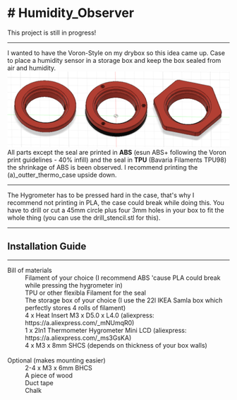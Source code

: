 <body>
  <h1># Humidity_Observer</h1>
<div>This project is still in progress!
  <hr>I wanted to have the Voron-Style on my drybox so this idea came up. Case to place a humidity sensor in a storage box and keep the box sealed from air and humidity.
  <img src="https://github.com/flow1990/Humidity_Observer/blob/main/Pictures/screenshot_front_view_all_designs.png" alt="all_three_designs" width="1000">
  <br>All parts except the seal are printed in <B>ABS</B> (esun ABS+ following the Voron print guidelines - 40% infill) and the seal in <B>TPU</B> (Bavaria Filaments TPU98) the shrinkage of ABS is been observed. I recommend printing the (a)_outter_thermo_case upside down.
  </div>
<div>
  <hr>
  The Hygrometer has to be pressed hard in the case, that's why I recommend not printing in PLA, the case could break while doing this. You have to drill or cut a 45mm circle plus four 3mm holes in your box to fit the whole thing (you can use the drill_stencil.stl for this).
  </div>
  <hr>
  <h2>Installation Guide</h2>
  <p>
      <hr>
  <dl>
    <dt>Bill of materials</dt>
    <dd>Filament of your choice (I recommend ABS 'cause PLA could break while pressing the hygrometer in)</dd>
    <dd>TPU or other flexibla Filament for the seal</dd>
    <dd>The storage box of your choice (I use the 22l IKEA Samla box which perfectly stores 4 rolls of filament)
    <dd>4 x Heat Insert M3 x D5.0 x L4.0 (aliexpress: https://a.aliexpress.com/_mNUmqR0)</dd>
    <dd>1 x 2In1 Thermometer Hygrometer Mini LCD (aliexpress: https://a.aliexpress.com/_ms3GsKA)</dd>
    <dd>4 x M3 x 8mm SHCS (depends on thickness of your box walls)</dd>
    <br>
    <dt>Optional (makes mounting easier)</dt>
    <dd>2-4 x M3 x 6mm BHCS</dd>
    <dd>A piece of wood</dd>
    <dd>Duct tape</dd>
    <dd>Chalk</dd>
  </dl>
  </p>
</body>
